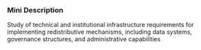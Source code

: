 ### Mini Description

Study of technical and institutional infrastructure requirements for implementing redistributive mechanisms, including data systems, governance structures, and administrative capabilities
